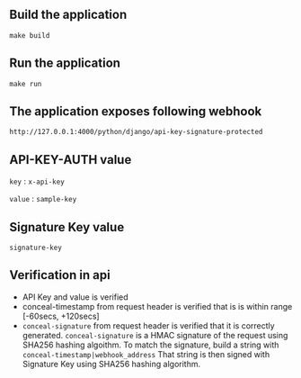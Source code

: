 ## Build the application
`make build`

## Run the application
`make run `

## The application exposes following webhook
`http://127.0.0.1:4000/python/django/api-key-signature-protected`

## API-KEY-AUTH value
`key` : `x-api-key`

`value` : `sample-key`

## Signature Key value
`signature-key`

## Verification in api
* API Key and value is verified
* conceal-timestamp from request header is verified that is is within range [-60secs, +120secs]
* `conceal-signature` from request header is verified that it is correctly generated. `conceal-signature` is a HMAC signature of the request using SHA256 hashing algoithm. To match the signature, build a string with `conceal-timestamp|webhook_address` That string is then signed with Signature Key using SHA256 hashing algorithm.
